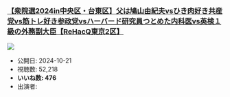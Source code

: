 ### [【衆院選2024in中央区・台東区】父は鳩山由紀夫vsひき肉好き共産党vs筋トレ好き参政党vsハーバード研究員つとめた内科医vs英検１級の外務副大臣【ReHacQ東京2区】](https://www.youtube.com/watch?v=G-1zbKXofL8)
[![](https://img.youtube.com/vi/G-1zbKXofL8/sddefault.jpg)](https://www.youtube.com/watch?v=G-1zbKXofL8)
-   公開日: 2024-10-21
-   視聴数: 52,218
-   **いいね数: 476**
-   出演者: 
